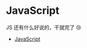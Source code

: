 # JavaScript

JS 还有什么好说的，干就完了 😢

- [JavaScript](https://leetcode.cn/problemset/javascript/?sorting=W3sic29ydE9yZGVyIjoiQVNDRU5ESU5HIiwib3JkZXJCeSI6IkRJRkZJQ1VMVFkifV0%3D)
